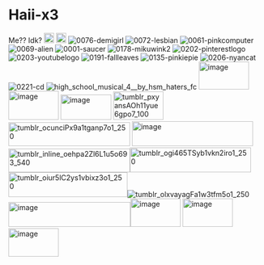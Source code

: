 # Haii-x3
Me?? Idk? <img width="20" height="20" alt="image" src="https://github.com/user-attachments/assets/38f9bac7-ea3c-463a-b45b-7ebb3d0966e7" /> <img width="20" height="20" alt="image" src="https://github.com/user-attachments/assets/25b1c11c-0246-4423-9121-3cab9ae2f18b" />
![0076-demigirl](https://github.com/user-attachments/assets/caa0ee61-7eac-4a38-a115-fcb3d77ce535) ![0072-lesbian](https://github.com/user-attachments/assets/1510b1a9-6269-4ee3-80f7-664792e09ee7) ![0061-pinkcomputer](https://github.com/user-attachments/assets/31465088-77c3-471d-bd37-b5b7e9eb2f2e) ![0069-alien](https://github.com/user-attachments/assets/0b8c5267-14ee-4943-9909-b3fc79982ef8) 
![0001-saucer](https://github.com/user-attachments/assets/72ae3011-6c73-40e5-9606-4723a1f6a944)  ![0178-mikuwink2](https://github.com/user-attachments/assets/daaf8a97-ed43-41c6-a30d-c040c7dbea68) ![0202-pinterestlogo](https://github.com/user-attachments/assets/e28dbf65-23dc-48aa-ae0a-0fa534043414)  ![0203-youtubelogo](https://github.com/user-attachments/assets/fc338f8a-63e3-4fc4-aa8a-9ec0801684d8) ![0191-fallleaves](https://github.com/user-attachments/assets/77ba1195-06a1-4506-9d94-dd4e7c2b56ef) ![0135-pinkiepie](https://github.com/user-attachments/assets/f36a8bbf-a38b-4fc9-928d-034b285b51c2) ![0206-nyancat](https://github.com/user-attachments/assets/3a6fd2ba-90cc-46b2-bc92-120577a2adae) ![0221-cd](https://github.com/user-attachments/assets/2fbd0f3b-2f69-425c-b300-6bb6a74b623c) ![high_school_musical_4__by_hsm_haters_fc](https://github.com/user-attachments/assets/3147ce4b-a5c2-4ab0-93cb-1e4ee09dbafc) <img width="99" height="55" alt="image" src="https://github.com/user-attachments/assets/acb18cd9-3429-41b9-892e-2e7e2a475ecc" /><img width="99" height="57" alt="image" src="https://github.com/user-attachments/assets/601a9d76-cb7a-4ab4-8996-352320a60c76" /> 
<img width="100" height="50" alt="image" src="https://github.com/user-attachments/assets/c8e24319-2bb8-4938-8f42-6d203abf25e6" /> <img width="99" height="56" alt="tumblr_pxyansAOh11yue6gpo7_100" src="https://github.com/user-attachments/assets/5d55cec9-4594-4ae0-a010-a322621732c2" /> <img width="240" height="47" alt="tumblr_ocunciPx9a1tganp7o1_250" src="https://github.com/user-attachments/assets/266197f2-b1ba-4b55-9760-f8175c5550c9" />
<img width="239" height="49" alt="image" src="https://github.com/user-attachments/assets/077f5ac0-f528-445b-9fef-da9d47d75fc6" /> <img width="240" height="47" alt="tumblr_inline_oehpa2Zl6L1u5o693_540" src="https://github.com/user-attachments/assets/529d98d7-7592-433b-979a-a910c89c5eb2" /><img width="239" height="49" alt="tumblr_ogi465TSyb1vkn2iro1_250" src="https://github.com/user-attachments/assets/0f364fdb-7e76-4ee2-b66b-639f3c766f3a" />
<img width="235" height="49" alt="tumblr_oiur5lC2ys1vbixz3o1_250" src="https://github.com/user-attachments/assets/f4953cc7-75e6-4e0e-8045-a43bdd4ff481" />![tumblr_olxvayagFa1w3tfm5o1_250](https://github.com/user-attachments/assets/3af2ab30-f40d-4940-841a-c5737105a2fc)
<img width="241" height="49" alt="image" src="https://github.com/user-attachments/assets/679a6b51-c440-4f3f-bd27-1710af048d17" /><img width="99" height="56" alt="image" src="https://github.com/user-attachments/assets/ef0d1cfe-f6d0-4122-a787-f92dec911198" /> <img width="99" height="56" alt="image" src="https://github.com/user-attachments/assets/52b4b802-86c8-49f5-8bc2-b4fe60645f31" />
<img width="99" height="56" alt="image" src="https://github.com/user-attachments/assets/f67ea9af-947b-4c28-8af4-bc13b8b31e12" />
















